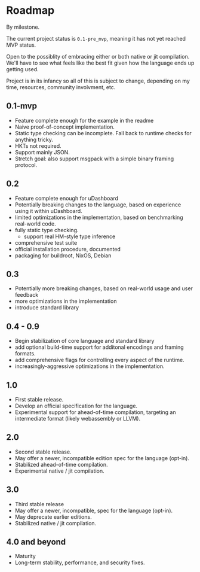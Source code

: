 # Roadmap #

By milestone.

The current project status is `0.1-pre_mvp`, meaning it has not yet reached MVP status.

Open to the possiblity of embracing either or both native or jit compilation. We'll have to see what
feels like the best fit given how the language ends up getting used.

Project is in its infancy so all of this is subject to change, depending on my time, resources, community involvment, etc.

## 0.1-mvp ##

- Feature complete enough for the example in the readme
- Naive proof-of-concept implementation.
- Static type checking can be incomplete. Fall back to runtime checks for anything tricky.
- HKTs not required.
- Support mainly JSON. 
- Stretch goal: also support msgpack with a simple binary framing protocol.

## 0.2 ##

- Feature complete enough for uDashboard
- Potentially breaking changes to the language, based on experience using it within uDashboard.
- limited optimizations in the implementation, based on benchmarking real-world code.
- fully static type checking.
  - support real HM-style type inference
- comprehensive test suite
- official installation procedure, documented
- packaging for buildroot, NixOS, Debian

## 0.3 ##

- Potentially more breaking changes, based on real-world usage and user feedback
- more optimizations in the implementation
- introduce standard library

## 0.4 - 0.9 ##

- Begin stabilization of core language and standard library
- add optional build-time support for additonal encodings and framing formats.
- add comprehensive flags for controlling every aspect of the runtime.
- increasingly-aggressive optimizations in the implementation.

## 1.0 ##

- First stable release.
- Develop an official specification for the language.
- Experimental support for ahead-of-time compilation, targeting an intermediate format (likely webassembly or LLVM).

## 2.0 ##

- Second stable release.
- May offer a newer, incompatible edition spec for the language (opt-in).
- Stabilized ahead-of-time compilation.
- Experimental native / jit compilation.

## 3.0 ##

- Third stable release
- May offer a newer, incompatible, spec for the language (opt-in).
- May deprecate earlier editions.
- Stabilized native / jit compilation.

## 4.0 and beyond ##

- Maturity
- Long-term stability, performance, and security fixes.
